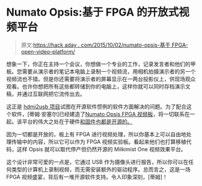 # Numato Opsis:基于 FPGA 的开放式视频平台

> 原文:[https://hack aday . com/2015/10/02/numato-opsis-基于 FPGA-open-video-platform/](https://hackaday.com/2015/10/02/numato-opsis-fpga-based-open-video-platform/)

想象一下，你正在主持一个会议，你想做一个专业的工作，记录发言者和他们的甲板。您需要从演示者的笔记本电脑上录制一个视频流，用相机拍摄演示者的另一个视频流也不错。但是你还需要将演示者的屏幕显示在一两台投影仪上，供现场观众观看。也许你想把所有这些都转储到你的电脑上，这样你就可以同时存档演示文稿，并通过互联网把它流传出去。

这正是 [hdmi2usb 项目](http://hdmi2usb.tv/home/)试图在开源软件惯例的软件方面解决的问题。为了配合这个软件，[蒂姆·安塞尔]已经建造了[Numato Opsis FPGA 视频板](https://www.crowdsupply.com/numato-lab/opsis)，将一切联系在一起。该平台的伟大之处在于硬件[和固件](https://hackaday.io/project/7772-numato-opsis-fpga-based-open-video-platform)[也都是开源的。](https://hackaday.io/project/7774-hdmi2usbtv-open-video-capture-hardware-firmware)

因为一切都是开放的，板上有 FPGA 进行视频处理，所以你基本上可以自由地处理传输中的内容，所以它可以作为 FPGA 视频实验板。看起来他们也打算移植代码，这样 Opsis 就可以取代停产但仍然开源的 Milkimist One 视频效果平台。

这个设计非常可爱的一点是，它通过 USB 作为摄像头进行报告，所以你可以在任何类型的计算机上录制视频，而无需安装额外的驱动程序。总而言之，这是一场 FPGA 视频盛宴，背后有一堆开源软件支持。令人印象深刻，[蒂姆]！